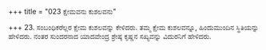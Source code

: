 +++
title = "023 ಕ್ಷೇಮವನು ಕುಶಲವನು"

+++
23. ಸಂಬಂಧಿಕರೆಲ್ಲರ ಕ್ಷೇಮ ಕುಶಲವನ್ನು ಕೇಳಿದರು. ತಮ್ಮ ಕ್ಷೇಮ ಕುಶಲವನ್ನೂ, ಹಿಂದುಮುಂದಿನ ಸ್ಥಿತಿಯನ್ನು ಹೇಳಿದರು. ನಂತರ ಸುಂದರನಾದ ಯಾದವೇಂದ್ರ ಶ್ರೇಷ್ಠ ಕೃಷ್ಣನ ಸಖ್ಯವನ್ನು ವಿದುರನಿಗೆ ಹೇಳಿದರು.